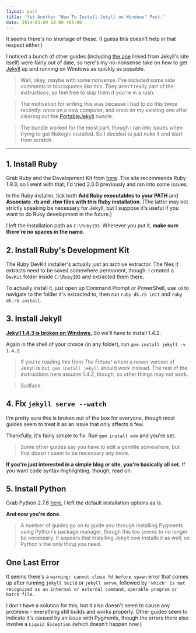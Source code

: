 ```yaml
---
layout: post
title: 'Yet Another "How To Install Jekyll on Windows" Post.'
date: 2014-03-09 18:00 +08:00
---
```


It seems there's no shortage of these. (I guess this doesn't help in that respect either.)

I noticed a bunch of other guides (including [the one](www.madhur.co.in/blog/2011/09/01/runningjekyllwindows.html) linked from Jekyll's site itself) were fairly out of date, so here's my no-nonsense take on how to get [Jekyll](http://www.jekyllrb.com) up and running on Windows as quickly as possible.

> Well, okay, maybe with some nonsense. I've included some side comments in blockquotes like this. They aren't really part of the instructions, so feel free to skip them if you're in a rush.

> The motivation for writing this was because I had to do this twice recently: once on a new computer, and once on my existing one after clearing out the [PortableJekyll](http://www.madhur.co.in/blog/2013/07/20/buildportablejekyll.html) bundle.

> The bundle worked for the most part, though I ran into issues when trying to get Nokogiri installed. So I decided to just nuke it and start from scratch.

---

## 1. Install Ruby
Grab Ruby and the Development Kit from [here](http://rubyinstaller.org/downloads/). The site recommends Ruby 1.9.3, so I went with that; I'd tried 2.0.0 previously and ran into some issues.

In the Ruby installer, tick both **Add Ruby executables to your PATH** and **Associate .rb and .rbw files with this Ruby installation**. (The latter may not strictly speaking be necessary for Jekyll, but I suppose it's useful if you want to do Ruby development in the future.)

I left the installation path as `C:\Ruby193`. Wherever you put it, **make sure there're no spaces in the name.**

## 2. Install Ruby's Development Kit
The Ruby DevKit installer's actually just an archive extractor. The files it extracts need to be saved somewhere permanent, though: I created a `DevKit` folder inside `C:\Ruby193` and extracted them there.

To actually install it, just open up Command Prompt or PowerShell, use `cd` to navigate to the folder it's extracted to, then run `ruby dk.rb init` and `ruby dk.rb install`.

## 3. Install Jekyll
[**Jekyll 1.4.3 is broken on Windows.**](https://github.com/jekyll/jekyll/issues/1948) So we'll have to install 1.4.2.

Again in the shell of your choice (in any folder), run `gem install jekyll -v 1.4.2`.

> If you're reading this from *The Future!* where a newer version of Jekyll is out, `gem install jekyll` should work instead. The rest of the instructions here assume 1.4.2, though, so other things may not work.

> Sadface.

## 4. Fix `jekyll serve --watch`
I'm pretty sure this is broken out of the box for everyone, though most guides seem to treat it as an issue that only affects a few.

Thankfully, it's fairly simple to fix. Run `gem install wdm` and you're set.

> Some other guides say you have to edit a gemfile somewhere, but that doesn't seem to be necessary any more.

**If you're just interested in a simple blog or site, you're basically all set.** If you want code syntax-highlighting, though, read on.

## 5. Install Python
Grab Python 2.7.6 [here.](http://www.python.org/downloads/) I left the default installation options as is.

**And now you're done.**

> A number of guides go on to guide you through installing Pygments using Python's package manager, though this too seems to no longer be necessary. It appears that installing Jekyll now installs it as well, so Python's the only thing you need.

## One Last Error
It seems there's a `warning: cannot close fd before spawn` error that comes up after running `jekyll build` or `jekyll serve`, followed by `'which' is not recognized as an internal or external command,` `operable program or batch file.`

I don't have a solution for this, but it also doesn't seem to cause any problems - everything still builds and works properly. Other guides seem to indicate it's caused by an issue with Pygments, though the errors there also involve a `Liquid Exception` (which doesn't happen now.)